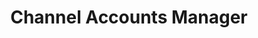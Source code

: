 ---
draft: false
name: "Haneefa Aboobakker"
title: "Channel Accounts Manager"
avatar: {
    src: "../../assets/images/haneefa.png",
    alt: "Digi Haneefa"
}
publishDate: "2022-11-07 15:39"
---